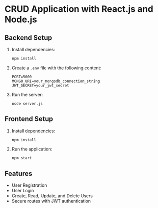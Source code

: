 # CRUD Application with React.js and Node.js

## Backend Setup

1. Install dependencies:
    ```bash
    npm install
    ```

2. Create a `.env` file with the following content:
    ```env
    PORT=5000
    MONGO_URI=your_mongodb_connection_string
    JWT_SECRET=your_jwt_secret
    ```

3. Run the server:
    ```bash
    node server.js
    ```

## Frontend Setup

1. Install dependencies:
    ```bash
    npm install
    ```

2. Run the application:
    ```bash
    npm start
    ```

## Features

- User Registration
- User Login
- Create, Read, Update, and Delete Users
- Secure routes with JWT authentication

